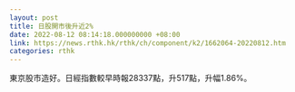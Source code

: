 ```yaml
---
layout: post
title: 日股開市後升近2%
date: 2022-08-12 08:14:18.000000000 +08:00
link: https://news.rthk.hk/rthk/ch/component/k2/1662064-20220812.htm
categories: rthk
---
```


東京股市造好。日經指數較早時報28337點，升517點，升幅1.86%。
